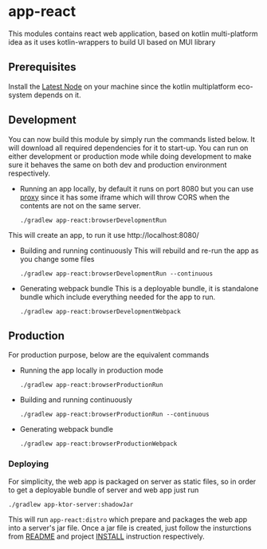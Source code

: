 # app-react

This modules contains react web application, based on kotlin multi-platform idea as it uses kotlin-wrappers to build UI based on MUI library

## Prerequisites
Install the [Latest Node](https://nodejs.org/en/download/) on your machine since the kotlin multiplatform eco-system depends on it.

## Development
You can now build this module by simply run the commands listed below. It will download all required dependencies for it to start-up. You can run on either development or production mode while doing development to make sure it behaves the same on both dev and production environment respectively.

* Running an app locally, by default it runs on port 8080 but you can use [proxy](./contrib/kotlinjs-apache-debug.conf) since it has some iframe which will throw CORS when the contents are not on the same server.
	```
	./gradlew app-react:browserDevelopmentRun
	```
This will create an app, to run it use http://localhost:8080/

* Building and running continuously
This will rebuild and re-run the app as you change some files
	```
	./gradlew app-react:browserDevelopmentRun --continuous
	```

* Generating webpack bundle
This is a deployable bundle, it is standalone bundle which include everything needed for the app to run.
	```
	./gradlew app-react:browserDevelopmentWebpack
	```

## Production
For production purpose, below are the equivalent commands
* Running the app locally in production mode
	```
	./gradlew app-react:browserProductionRun
	```
* Building and running continuously
	```
	./gradlew app-react:browserProductionRun --continuous
	```
* Generating webpack bundle
	```
	./gradlew app-react:browserProductionWebpack
	```
### Deploying
For simplicity, the web app is packaged on server as static files, so in order to get a deployable bundle of server and web app just run

```
./gradlew app-ktor-server:shadowJar
```
This will run ``` app-react:distro ``` which prepare and packages the web app into a server's jar file. Once a jar file is created, just follow the insturctions from  [README](../app-ktor-server/README.md) and project [INSTALL](../INSTALL.md) instruction respectively.
